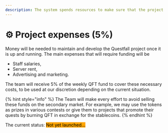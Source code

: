 ```yaml
---
description: The system spends resources to make sure that the project keeps running.
---
```


# ⚙️ Project expenses (5%)

Money will be needed to maintain and develop the Questfall project once it is up and running. The main expenses that will require funding will be

* Staff salaries,
* Server rent,
* Advertising and marketing.

The team will receive 5% of the weekly QFT fund to cover these necessary costs, to be used at our discretion depending on the current situation.

{% hint style="info" %}
The Team will make every effort to avoid selling these funds on the secondary market. For example, we may use the tokens as prizes in various contests or give them to projects that promote their quests by burning QFT in exchange for the stablecoins.
{% endhint %}



The current status: <mark style="background-color:orange;">Not yet launched...</mark>&#x20;
